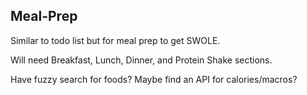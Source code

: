 ## Meal-Prep

Similar to todo list but for meal prep to get SWOLE.


Will need Breakfast, Lunch, Dinner, and Protein Shake sections.

Have fuzzy search for foods? Maybe find an API for calories/macros?
